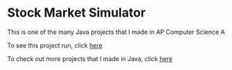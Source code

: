 Stock Market Simulator
=========

This is one of the many Java projects that I made in AP Computer Science A

To see this project run, click [here](https://aslieberman.github.io/Lightning/)

To check out more projects that I made in Java, click [here](https://github.com/aslieberman?tab=repositories)
